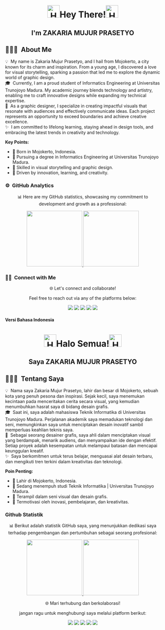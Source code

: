 <p><h1 align=center><img alt="Hand" src="https://media.tenor.com/0CpFOKGVaeMAAAAi/hand-waving-hand.gif" width='40'/>Hey There!<img alt="Hand" src="https://media.tenor.com/0CpFOKGVaeMAAAAi/hand-waving-hand.gif" width='40'/></h1> <h2 align=center>I'm ZAKARIA MUJUR PRASETYO</h2></p>

## 👨🏻‍💻 &nbsp;About Me

💡 &nbsp;My name is Zakaria Mujur Prasetyo, and I hail from Mojokerto, a city known for its charm and inspiration. From a young age, I discovered a love for visual storytelling, sparking a passion that led me to explore the dynamic world of graphic design.   
🎓 &nbsp;Currently, I am a proud student of Informatics Engineering at Universitas Trunojoyo Madura. My academic journey blends technology and artistry, enabling me to craft innovative designs while expanding my technical expertise.  
🎨 &nbsp;As a graphic designer, I specialize in creating impactful visuals that resonate with audiences and effectively communicate ideas. Each project represents an opportunity to exceed boundaries and achieve creative excellence.  
✨ &nbsp;I am committed to lifelong learning, staying ahead in design tools, and embracing the latest trends in creativity and technology.

**Key Points:**
- 🌟 Born in Mojokerto, Indonesia.
- 📘 Pursuing a degree in Informatics Engineering at Universitas Trunojoyo Madura.
- 🎨 Skilled in visual storytelling and graphic design.
- 🚀 Driven by innovation, learning, and creativity.

### ⚙️ &nbsp;GitHub Analytics

<p align="center">
📊 Here are my GitHub statistics, showcasing my commitment to development and growth as a professional:
</p>

<p align="center">
<a href="https://github.com/zakariamujurprasetyo">
  <img height="180em" src="https://github-readme-stats-eight-theta.vercel.app/api?username=zekkcode&show_icons=true&theme=algolia&include_all_commits=true&count_private=true"/>
  <img height="180em" src="https://github-readme-stats-eight-theta.vercel.app/api/top-langs/?username=zekkcode&layout=compact&langs_count=8&theme=algolia"/>
</a>
</p>

### 🤝🏻 &nbsp;Connect with Me

<p align="center">
🌐 Let's connect and collaborate!
<p align="center"> Feel free to reach out via any of the platforms below:
</p>

<p align="center">
<a href="https://zakariamp.vercel.app"><img src="https://img.shields.io/badge/-zakariamp.vercel.app-3423A6?style=flat&logo=Google-Chrome&logoColor=white"/></a>
<a href="https://www.linkedin.com/in/zakariamujurprasetyo"><img src="https://img.shields.io/badge/-Zakaria Mujur Prasetyo-0077B5?style=flat&logo=Linkedin&logoColor=white"/></a>
<a href="mailto:zakariamujur6@gmail.com"><img src="https://img.shields.io/badge/-zakariamujur6@gmail.com-D14836?style=flat&logo=Gmail&logoColor=white"/></a>
<a href="https://instagram.com/zekksparow"><img src="https://img.shields.io/badge/-@zekksparow-E4405F?style=flat&logo=Instagram&logoColor=white"/></a>
<a href="https://facebook.com/zekksparrow"><img src="https://img.shields.io/badge/-@zekksparrows-1877F2?style=flat&logo=Facebook&logoColor=white"/></a>
</p>



#### Versi Bahasa Indonesia

<p><h1 align=center><img alt="Hand" src="https://media.tenor.com/0CpFOKGVaeMAAAAi/hand-waving-hand.gif" width='40'/>Halo Semua!<img alt="Hand" src="https://media.tenor.com/0CpFOKGVaeMAAAAi/hand-waving-hand.gif" width='40'/></h1> <h2 align=center> Saya ZAKARIA MUJUR PRASETYO</h2></p>

## 👨🏻‍💻 &nbsp;Tentang Saya

💡 &nbsp;Nama saya Zakaria Mujur Prasetyo, lahir dan besar di Mojokerto, sebuah kota yang penuh pesona dan inspirasi. Sejak kecil, saya menemukan kecintaan pada menceritakan cerita secara visual, yang kemudian menumbuhkan hasrat saya di bidang desain grafis.  
🎓 &nbsp;Saat ini, saya adalah mahasiswa Teknik Informatika di Universitas Trunojoyo Madura. Perjalanan akademik saya memadukan teknologi dan seni, memungkinkan saya untuk menciptakan desain inovatif sambil memperluas keahlian teknis saya.  
🎨 &nbsp;Sebagai seorang desainer grafis, saya ahli dalam menciptakan visual yang berdampak, menarik audiens, dan menyampaikan ide dengan efektif. Setiap proyek adalah kesempatan untuk melampaui batasan dan mencapai keunggulan kreatif.  
✨ &nbsp;Saya berkomitmen untuk terus belajar, menguasai alat desain terbaru, dan mengikuti tren terkini dalam kreativitas dan teknologi.

**Poin Penting:**
- 🌟 Lahir di Mojokerto, Indonesia.
- 📘 Sedang menempuh studi Teknik Informatika | Universitas Trunojoyo Madura.
- 🎨 Terampil dalam seni visual dan desain grafis.
- 🚀 Termotivasi oleh inovasi, pembelajaran, dan kreativitas.

### Github Statistik

<p align="center">
📊 Berikut adalah statistik GitHub saya, yang menunjukkan dedikasi saya terhadap pengembangan dan pertumbuhan sebagai seorang profesional:
</p>

<p align="center">
<a href="https://github.com/zakariamujurprasetyo">
  <img height="180em" src="https://github-readme-stats-eight-theta.vercel.app/api?username=zekkcode&show_icons=true&theme=algolia&include_all_commits=true&count_private=true"/>
  <img height="180em" src="https://github-readme-stats-eight-theta.vercel.app/api/top-langs/?username=zekkcode&layout=compact&langs_count=8&theme=algolia"/>
</a>
</p>

<p align="center">
🌐 Mari terhubung dan berkolaborasi!</p> 
<p align="center">jangan ragu untuk menghubungi saya melalui platform berikut:
</p>

<p align="center">
<a href="https://zakariamp.vercel.app"><img src="https://img.shields.io/badge/-zakariamp.vercel.app-3423A6?style=flat&logo=Google-Chrome&logoColor=white"/></a>
<a href="https://www.linkedin.com/in/zakariamujurprasetyo"><img src="https://img.shields.io/badge/-Zakaria Mujur Prasetyo-0077B5?style=flat&logo=Linkedin&logoColor=white"/></a>
<a href="mailto:zakariamujur6@gmail.com"><img src="https://img.shields.io/badge/-zakariamujur6@gmail.com-D14836?style=flat&logo=Gmail&logoColor=white"/></a>
<a href="https://instagram.com/zekksparow"><img src="https://img.shields.io/badge/-@zekksparow-E4405F?style=flat&logo=Instagram&logoColor=white"/></a>
<a href="https://facebook.com/zekksparrow"><img src="https://img.shields.io/badge/-@zekksparrows-1877F2?style=flat&logo=Facebook&logoColor=white"/></a>
</p>
